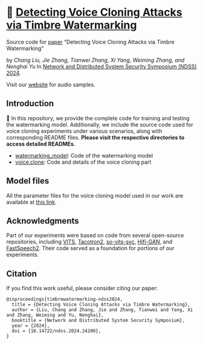 # :rabbit: [Detecting Voice Cloning Attacks via Timbre Watermarking](https://github.com/TimbreWatermarking/TimbreWatermarking)

Source code for [paper](https://www.ndss-symposium.org/wp-content/uploads/2024-200-paper.pdf) “Detecting Voice Cloning Attacks via Timbre Watermarking” 

by _Chang Liu, Jie Zhang, Tianwei Zhang, Xi Yang, Weiming Zhang, and Nenghai Yu_ 
In [Network and Distributed System Security Symposium (NDSS) 2024](https://www.ndss-symposium.org/ndss2024/).

Visit our [website](https://timbrewatermarking.github.io/samples.html) for audio samples.

## Introduction

:rabbit2: In this repository, we provide the complete code for training and testing the watermarking model. Additionally, we include the source code used for voice cloning experiments under various scenarios, along with corresponding README files. __Please visit the respective directories to access detailed READMEs.__

- [watermarking_model](https://github.com/TimbreWatermarking/TimbreWatermarking/tree/main/watermarking_model): Code of the watermarking model
- [voice.clone](https://github.com/TimbreWatermarking/TimbreWatermarking/tree/main/voice.clone): Code and details of the voice cloning part


## Model files
All the parameter files for the voice cloning model used in our work are available at [this link](https://drive.google.com/drive/folders/1tRbEneN1VsSCZ0HPxG3DSoJdxDRZ_NUJ?usp=drive_link).


## Acknowledgments

Part of our experiments were based on code from several open-source repositories, including [VITS](https://github.com/jaywalnut310/vits), [Tacotron2](https://github.com/NVIDIA/tacotron2), [so-vits-svc](https://github.com/svc-develop-team/so-vits-svc), [Hifi-GAN](https://github.com/jik876/hifi-gan), and [FastSpeech2](https://github.com/ming024/FastSpeech2). Their code served as a foundation for portions of our experiments.



## Citation
If you find this work useful, please consider citing our paper:
```
@inproceedings{timbrewatermarking-ndss2024,
  title = {Detecting Voice Cloning Attacks via Timbre Watermarking},
  author = {Liu, Chang and Zhang, Jie and Zhang, Tianwei and Yang, Xi and Zhang, Weiming and Yu, Nenghai},
  booktitle = {Network and Distributed System Security Symposium},
  year = {2024},
  doi = {10.14722/ndss.2024.24200},
}
```
